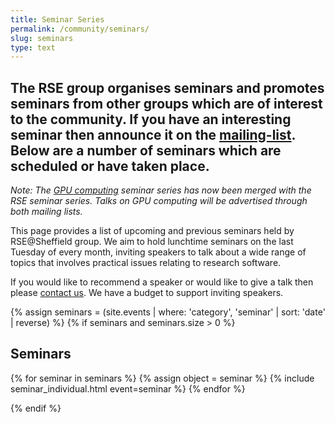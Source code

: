 ```yaml
---
title: Seminar Series
permalink: /community/seminars/
slug: seminars
type: text
---
```


The RSE group organises seminars and promotes seminars from other groups which are of interest to the community. If you have an interesting seminar then announce it on the [mailing-list](/community). Below are a number of seminars which are scheduled or have taken place.
---

*Note: The [GPU computing](http://gpucomputing.shef.ac.uk/seminars/) seminar series has now been merged with the RSE seminar series. Talks on GPU computing will be advertised through both mailing lists.*

This page provides a list of upcoming and previous seminars held by RSE@Sheffield group. We aim to hold lunchtime seminars on the last Tuesday of every month, inviting speakers to talk about a wide range of topics that involves practical issues relating to research software.

If you would like to recommend a speaker or would like to give a talk then please [contact us](/contact). We have a budget to support inviting speakers.

{% assign seminars = (site.events | where: 'category', 'seminar' | sort: 'date' | reverse) %}
{% if seminars and seminars.size > 0 %}

## Seminars

{% for seminar in seminars %}
    {% assign object = seminar %}
  {% include seminar_individual.html event=seminar %}
{% endfor %}

{% endif %}

<script type="text/javascript">
    // Get the current date 
    var now = new Date();
    // Select all seminar elements
    var elements = document.getElementsByClassName("seminar-section");
    // Select the seminars heading
    var seminars_heading = document.getElementById("seminars");
    // Initialise a variable to store the last event which is in the future
    last_upcoming_element = null;
    // Iterate elements
    for (var i = 0; i < elements.length; i++) {
        element = elements[i]
        // Construct a date object based on the date of the event
        split_id = element.id.split("-")
        seminar_date = new Date(split_id[1], split_id[2] - 1, split_id[3]);
        // If the event is in the future, store it.
        if(seminar_date > now){
            last_upcoming_element = element
        }
    }
    // Modify / insert headings as appropriate, based on if any future seminars exist
    if(last_upcoming_element != null){
        // Modify existing heading
        seminars_heading.textContent = "Upcoming Seminars";
        // Inert a new heading after the last future event
        new_heading = document.createElement(seminars_heading.nodeName);
        new_heading.textContent = "Previous Seminars";
        last_upcoming_element.insertAdjacentElement('afterend', new_heading);
    } else {
        // Modify existing heading
        seminars_heading.textContent = "Previous Seminars";
    }
</script>

